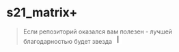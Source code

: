 # s21_matrix+

> Если репозиторий оказался вам полезен - лучшей благодарностью будет звезда <img src="misc/heart_21_x10.gif" alt="drawing" width="20" height="20"/>

